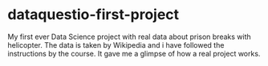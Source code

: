 # dataquestio-first-project
My first ever Data Science project with real data about prison breaks with helicopter. The data is taken by Wikipedia and i have followed the instructions by the course. It gave me a glimpse of how a real project works.
